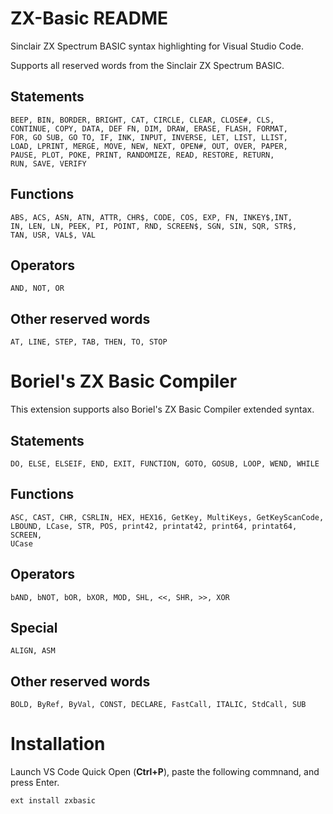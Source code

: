 # ZX-Basic README

Sinclair ZX Spectrum BASIC syntax highlighting for Visual Studio Code.

Supports all reserved words from the Sinclair ZX Spectrum BASIC.

## Statements
```
BEEP, BIN, BORDER, BRIGHT, CAT, CIRCLE, CLEAR, CLOSE#, CLS,
CONTINUE, COPY, DATA, DEF FN, DIM, DRAW, ERASE, FLASH, FORMAT,
FOR, GO SUB, GO TO, IF, INK, INPUT, INVERSE, LET, LIST, LLIST,
LOAD, LPRINT, MERGE, MOVE, NEW, NEXT, OPEN#, OUT, OVER, PAPER,
PAUSE, PLOT, POKE, PRINT, RANDOMIZE, READ, RESTORE, RETURN,
RUN, SAVE, VERIFY
```
## Functions
```
ABS, ACS, ASN, ATN, ATTR, CHR$, CODE, COS, EXP, FN, INKEY$,INT,
IN, LEN, LN, PEEK, PI, POINT, RND, SCREEN$, SGN, SIN, SQR, STR$,
TAN, USR, VAL$, VAL
```
## Operators
```
AND, NOT, OR
```
## Other reserved words
```
AT, LINE, STEP, TAB, THEN, TO, STOP
```

# Boriel's ZX Basic Compiler

This extension supports also Boriel's ZX Basic Compiler extended syntax.

## Statements
```
DO, ELSE, ELSEIF, END, EXIT, FUNCTION, GOTO, GOSUB, LOOP, WEND, WHILE
```
## Functions
```
ASC, CAST, CHR, CSRLIN, HEX, HEX16, GetKey, MultiKeys, GetKeyScanCode,
LBOUND, LCase, STR, POS, print42, printat42, print64, printat64, SCREEN,
UCase
```
## Operators
```
bAND, bNOT, bOR, bXOR, MOD, SHL, <<, SHR, >>, XOR
```
## Special
```
ALIGN, ASM
```
## Other reserved words
```
BOLD, ByRef, ByVal, CONST, DECLARE, FastCall, ITALIC, StdCall, SUB
```


# Installation

Launch VS Code Quick Open (**Ctrl+P**), paste the following commnand, and press Enter.

```
ext install zxbasic
```
